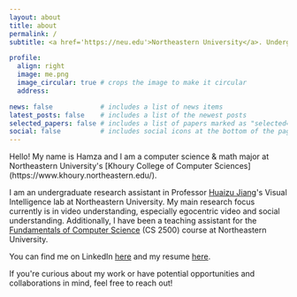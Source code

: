 ```yaml
---
layout: about
title: about
permalink: /
subtitle: <a href='https://neu.edu'>Northeastern University</a>. Undergraduate.<br>tahboub.h [at] northeastern [dot] edu

profile:
  align: right
  image: me.png
  image_circular: true # crops the image to make it circular
  address: 

news: false            # includes a list of news items
latest_posts: false    # includes a list of the newest posts
selected_papers: false # includes a list of papers marked as "selected={true}"
social: false          # includes social icons at the bottom of the page
---
```

<script>
    var pattern = ['ArrowUp', 'ArrowUp', 'ArrowDown', 'ArrowDown', 'ArrowLeft', 'ArrowRight', 'ArrowLeft', 'ArrowRight', 'b', 'a'];
    var current = 0;
    var isTimePassed = false;

    var keyHandler = function (event) {
        if (isTimePassed || (pattern.indexOf(event.key) >= 0 && event.key === pattern[current])) {
            current++;
            if (pattern.length === current || isTimePassed) {
                current = 0;
                document.getElementById("howard").style.display = "block";
            }
        } else {
            current = 0;
        }
    };

    document.addEventListener('keydown', keyHandler, false);

    // Function to check if 30 minutes have passed
    function checkTime() {
        isTimePassed = true;
        document.getElementById("howard").style.display = "block";
    }

    // Call checkTime after an hour
    setTimeout(checkTime, 3600000);
</script>
<img style="display: none; position: fixed;" id="howard" src="assets/img/howard.gif" height="600pt">
Hello! My name is Hamza and I am a computer science & math major at Northeastern University's [Khoury College of Computer Sciences](https://www.khoury.northeastern.edu/).

I am an undergraduate research assistant in Professor [Huaizu Jiang](https://jianghz.me/)'s Visual Intelligence lab at Northeastern University. My main research focus currently is in video understanding, especially egocentric video and social understanding. Additionally, I have been a teaching assistant for the [Fundamentals of Computer Science](https://course.ccs.neu.edu/cs2500/) (CS 2500) course at Northeastern University.

You can find me on LinkedIn <a target="" href="https://linkedin.com/in/hamzatahboub">here</a> and my resume <a target="" href="https://hamzatahboub.com/resume.pdf">here</a>.

If you're curious about my work or have potential opportunities and collaborations in mind, feel free to reach out!

<br>
